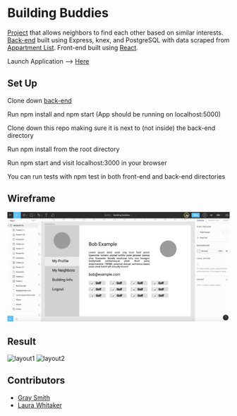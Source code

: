 # Building Buddies

[Project](http://frontend.turing.io/projects/build-your-own-backend.html) that allows neighbors to find each other based on similar interests. [Back-end](https://github.com/laurakwhit/building-buddies-api) built using Express, knex, and PostgreSQL with data scraped from [Appartment List](https://www.apartmentlist.com/co/denver/). Front-end built using [React](https://github.com/facebook/create-react-app).

Launch Application --> [Here](https://building-buddies.herokuapp.com/)

## Set Up

Clone down [back-end](https://github.com/laurakwhit/building-buddies-api)

Run npm install and npm start (App should be running on localhost:5000)

Clone down this repo making sure it is next to (not inside) the back-end directory

Run npm install from the root directory

Run npm start and visit localhost:3000 in your browser

You can run tests with npm test in both front-end and back-end directories

## Wireframe

![wireframe](src/assets/wireframe.png)

## Result

![layout1](src/assets/layout1.gif)
![layout2](src/assets/layout2.gif)

## Contributors

- [Gray Smith](https://github.com/graysmith00)
- [Laura Whitaker](https://github.com/laurakwhit)
